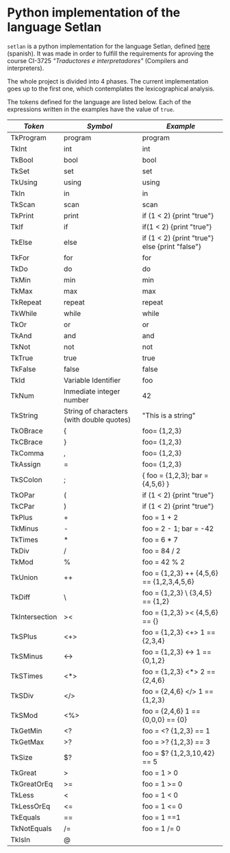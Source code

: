 Python implementation of the language Setlan
============================================


`setlan` is a python implementation for the language Setlan, defined
[here](http://ldc.usb.ve/~09-10285/files/def/setlan-3.pdf) (spanish). It was
made in order to fulfill the requirements for aproving the course CI-3725
_"Traductores e interpretadores"_ (Compilers and interpreters).

The whole project is divided into 4 phases. The current implementation goes up
to the first one, which contemplates the lexicographical analysis.

The tokens defined for the language are listed below. Each of the expressions
written in the examples have the value of `true`.

| *Token*           | *Symbol*                                      | *Example*                                         |
|----------------   |-------------------------------------------    |------------------------------------------------   |
| TkProgram         | program                                       | program                                           |
| TkInt             | int                                           | int                                               |
| TkBool            | bool                                          | bool                                              |
| TkSet             | set                                           | set                                               |
| TkUsing           | using                                         | using                                             |
| TkIn              | in                                            | in                                                |
| TkScan            | scan                                          | scan                                              |
| TkPrint           | print                                         | if (1 < 2) {print "true"}                         |
| TkIf              | if                                            | if(1 < 2) {print "true"}                          |
| TkElse            | else                                          | if (1 < 2) {print "true"} else {print "false"}    |
| TkFor             | for                                           | for                                               |
| TkDo              | do                                            | do                                                |
| TkMin             | min                                           | min                                               |
| TkMax             | max                                           | max                                               |
| TkRepeat          | repeat                                        | repeat                                            |
| TkWhile           | while                                         | while                                             |
| TkOr              | or                                            | or                                                |
| TkAnd             | and                                           | and                                               |
| TkNot             | not                                           | not                                               |
| TkTrue            | true                                          | true                                              |
| TkFalse           | false                                         | false                                             |
| TkId              | Variable Identifier                           | foo                                               |
| TkNum             | Inmediate integer number                      | 42                                                |
| TkString          | String of characters (with double quotes)     | "This is a string"                                |
| TkOBrace          | {                                             | foo= {1,2,3}                                      |
| TkCBrace          | }                                             | foo= {1,2,3}                                      |
| TkComma           | ,                                             | foo= {1,2,3}                                      |
| TkAssign          | =                                             | foo= {1,2,3}                                      |
| TkSColon          | ;                                             | { foo = {1,2,3}; bar = {4,5,6} }                  |
| TkOPar            | (                                             | if (1 < 2) {print "true"}                         |
| TkCPar            | )                                             | if (1 < 2) {print "true"}                         |
| TkPlus            | +                                             | foo = 1 + 2                                       |
| TkMinus           | -                                             | foo = 2 - 1; bar = -42                            |
| TkTimes           | *                                             | foo = 6 * 7                                       |
| TkDiv             | /                                             | foo = 84 / 2                                      |
| TkMod             | %                                             | foo = 42 % 2                                      |
| TkUnion           | ++                                            | foo = {1,2,3} ++ {4,5,6} == {1,2,3,4,5,6}         |
| TkDiff            | \                                             | foo = {1,2,3} \ {3,4,5} == {1,2}                  |
| TkIntersection    | ><                                            | foo = {1,2,3} >< {4,5,6} == {}                    |
| TkSPlus           | <+>                                           | foo = {1,2,3} <+> 1 == {2,3,4}                    |
| TkSMinus          | <->                                           | foo = {1,2,3} <-> 1 == {0,1,2}                    |
| TkSTimes          | <*>                                           | foo = {1,2,3} <*> 2 == {2,4,6}                    |
| TkSDiv            | </>                                           | foo = {2,4,6} </> 1 == {1,2,3}                    |
| TkSMod            | <%>                                           | foo = {2,4,6}  1 == {0,0,0} == {0}                |
| TkGetMin          | <?                                            | foo = <? {1,2,3} == 1                             |
| TkGetMax          | >?                                            | foo = >? {1,2,3} == 3                             |
| TkSize            | $?                                            | foo = $? {1,2,3,10,42} == 5                       |
| TkGreat           | >                                             | foo = 1 > 0                                       |
| TkGreatOrEq       | >=                                            | foo = 1 >= 0                                      |
| TkLess            | <                                             | foo = 1 < 0                                       |
| TkLessOrEq        | <=                                            | foo = 1 <= 0                                      |
| TkEquals          | ==                                            | foo = 1 ==1                                       |
| TkNotEquals       | /=                                            | foo = 1 /= 0                                      |
| TkIsIn            | @                                             |                                                   |

